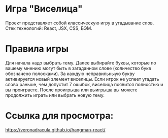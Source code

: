 # Игра "Виселица"  
Проект представляет собой классическую игру в угадывание слов.  
Стек технологий: React, JSX, CSS, БЭМ.  

# Правила игры  
Для начала надо выбрать тему. Далее выбирайте буквы, которые по вашему мнению могут быть в загаданном слове (количество букв обозначено полосками). За каждую неправильныую букву активируется новый элемент виселицы.
Если игрок не успеет угадать слово раньше, чем допустит 7 ошибок, виселица появится полностью и вы проиграете.
После проигрыша или выигрыша вы можете продолжить играть или выбрать новую тему.  

# Ссылка для просмотра: 
https://veronadracula.github.io/hangman-react/
